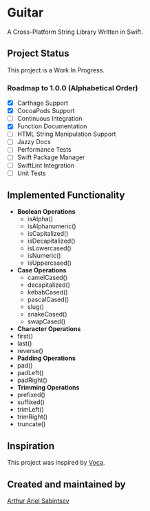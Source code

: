 # Guitar
A Cross-Platform String Library Written in Swift.

## Project Status

This project is a Work In Progress.

### Roadmap to 1.0.0 (Alphabetical Order)
- [x] Carthage Support
- [x] CocoaPods Support
- [ ] Continuous Integration
- [x] Function Documentation
- [ ] HTML String Manipulation Support
- [ ] Jazzy Docs
- [ ] Performance Tests
- [ ] Swift Package Manager
- [ ] SwiftLint Integration
- [ ] Unit Tests

## Implemented Functionality
- **Boolean Operations**
  - isAlpha()
  - isAlphanumeric()
  - isCapitalized()
  - isDecapitalized()
  - isLowercased()
  - isNumeric()
  - isUppercased()
- **Case Operations**
  - camelCased()
  - decapitalized()
  - kebabCased()
  - pascalCased()
  - slug()
  - snakeCased()
  - swapCased()
- **Character Operations**
 - first()
 - last()
 - reverse()
- **Padding Operations**
 - pad()
 - padLeft()
 - padRight()
- **Trimming Operations**
 - prefixed()
 - suffixed()
 - trimLeft()
 - trimRight()
 - truncate()

## Inspiration
This project was inspired by [Voca](https://vocajs.com/).

## Created and maintained by
[Arthur Ariel Sabintsev](http://www.sabintsev.com/)
